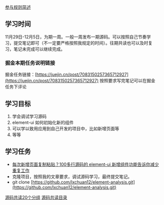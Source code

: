 [参与规则简述](https://www.yuque.com/ruochuan12/notice/gm51y6?view=doc_embed)
## 学习时间
11月29日-12月5日，为期一周。一般一周发布一期源码。可以按照自己节奏学习，提交笔记即可（不一定要严格按照我规定的时间）。往期共读也可以及时复习，笔记未完成可以继续完成。

### 掘金本期任务说明链接

掘金任务链接：[https://juejin.cn/post/7083150257365712927](https://juejin.cn/post/7083150257365712927)
按照要求写完笔记可以在掘金任务下评论
## 学习目标

1. 学会调试学习源码
2. element-ui 如何初始化新的组件
3. 可以学以致用应用到自己开发的项目中，比如新增页面等
4. 等等
## 学习任务

- [每次新增页面复制粘贴？100多行源码的 element-ui 新增组件功能告诉你减少重复工作](https://juejin.cn/post/7031331765482422280)
- 克隆项目，按照我的文章要求，调试源码学习，最终提交笔记。
- git clone [https://github.com/lxchuan12/element-analysis.git](https://github.com/lxchuan12/element-analysis.git)


[源码共读20个分组](https://www.yuque.com/go/doc/56866898?view=doc_embed)
[源码共读目录](https://www.yuque.com/go/doc/55657026?view=doc_embed)
